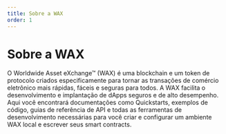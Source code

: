 ```yaml
---
title: Sobre a WAX
order: 1
---
```


# Sobre a WAX

O Worldwide Asset eXchange™ (WAX) é uma blockchain e um token de protocolo criados especificamente para tornar as transações de comércio eletrônico mais rápidas, fáceis e seguras para todos. A WAX facilita o desenvolvimento e implantação de dApps seguros e de alto desempenho. Aqui você encontrará documentações como Quickstarts, exemplos de código, guias de referência de API e todas as ferramentas de desenvolvimento necessárias para você criar e configurar um ambiente WAX local e escrever seus smart contracts.

<ChildTableOfContents :max="2" title="Mais informações nesta seção" />
